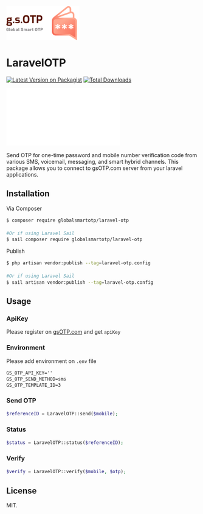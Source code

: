 ![gsOTP](logo.png)

# LaravelOTP

[![Latest Version on Packagist][ico-version]][link-packagist]
[![Total Downloads][ico-downloads]][link-downloads]

![فارسی](readme-fa.md)

Send OTP for one-time password and mobile number verification code from various SMS, voicemail, messaging, and smart hybrid channels.
This package allows you to connect to gsOTP.com server from your laravel applications.

## Installation

Via Composer

``` bash
$ composer require globalsmartotp/laravel-otp

#Or if using Laravel Sail
$ sail composer require globalsmartotp/laravel-otp
```

Publish
``` bash
$ php artisan vendor:publish --tag=laravel-otp.config

#Or if using Laravel Sail
$ sail artisan vendor:publish --tag=laravel-otp.config
```

## Usage
### ApiKey
Please register on [gsOTP.com](https://gsotp.com) and get `apiKey`
### Environment
Please add environment on `.env` file
```dotenv
GS_OTP_API_KEY=''
GS_OTP_SEND_METHOD=sms
GS_OTP_TEMPLATE_ID=3
```

### Send OTP
```php
$referenceID = LaravelOTP::send($mobile);
```
### Status
```php
$status = LaravelOTP::status($referenceID);
```

### Verify
```php
$verify = LaravelOTP::verify($mobile, $otp);
```

## License

MIT.

[ico-version]: https://img.shields.io/packagist/v/globalsmartotp/laravel-otp.svg?style=flat-square
[ico-downloads]: https://img.shields.io/packagist/dt/globalsmartotp/laravel-otp.svg?style=flat-square

[link-packagist]: https://packagist.org/packages/globalsmartotp/laravel-otp
[link-downloads]: https://packagist.org/packages/globalsmartotp/laravel-otp
